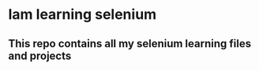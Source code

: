 ﻿# Iam learning selenium

##        This repo contains all my selenium learning files and projects 
